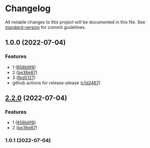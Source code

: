 # Changelog

All notable changes to this project will be documented in this file. See [standard-version](https://github.com/conventional-changelog/standard-version) for commit guidelines.

## 1.0.0 (2022-07-04)


### Features

* 1 ([858b6f8](https://github.com/VicStor/release-pl/commit/858b6f8d0bec05842ef5ca7dba2fdf88abf05eef))
* 2 ([be36e87](https://github.com/VicStor/release-pl/commit/be36e87160f4b5a3e740c6cec36f41598063dbd6))
* 3 ([fbd5127](https://github.com/VicStor/release-pl/commit/fbd5127ed24fe62348c524e4cac2ce10b00487f4))
* github actions for release-please ([c1d2467](https://github.com/VicStor/release-pl/commit/c1d246717de0a70e4dfadc052130c63f187f1ca6))

## [2.2.0](https://github.com/VicStor/release-pl/compare/release-pl-v2.1.0...release-pl-v2.2.0) (2022-07-04)


### Features

* 1 ([858b6f8](https://github.com/VicStor/release-pl/commit/858b6f8d0bec05842ef5ca7dba2fdf88abf05eef))
* 2 ([be36e87](https://github.com/VicStor/release-pl/commit/be36e87160f4b5a3e740c6cec36f41598063dbd6))

### 1.0.1 (2022-07-04)
